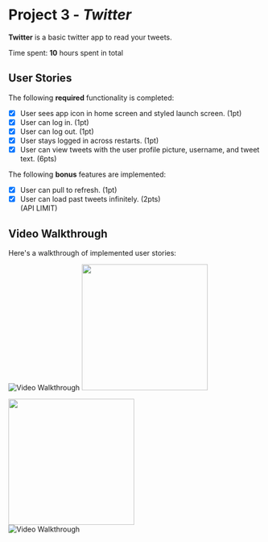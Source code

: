 # Project 3 - *Twitter*

**Twitter** is a basic twitter app to read your tweets.

Time spent: **10** hours spent in total

## User Stories

The following **required** functionality is completed:

- [x] User sees app icon in home screen and styled launch screen. (1pt)
- [x] User can log in. (1pt)
- [x] User can log out. (1pt)
- [x] User stays logged in across restarts. (1pt)
- [x] User can view tweets with the user profile picture, username, and tweet text. (6pts)

The following **bonus** features are implemented:

- [x] User can pull to refresh. (1pt)
- [x] User can load past tweets infinitely. (2pts)  
  (API LIMIT)
## Video Walkthrough

Here's a walkthrough of implemented user stories:

<img src='https://i.imgur.com/4tsYoKn.gif' title='Video Walkthrough' width='' alt='Video Walkthrough' />
<img src="https://i.imgur.com/dMwze05.gif" width=250><br>


<img src="https://i.imgur.com/SwfV06k.gif" width=250><br>
<img src='' title='Video Walkthrough' width='' alt='Video Walkthrough' />


